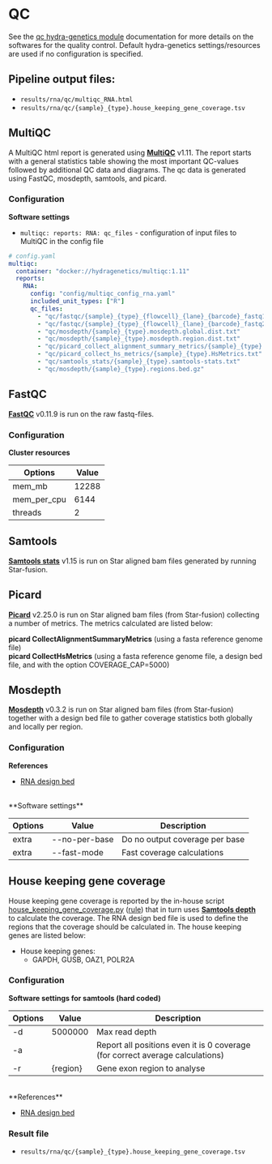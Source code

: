 # QC
See the [qc hydra-genetics module](https://hydra-genetics_qc.readthedocs.io/en/latest/) documentation for more details on the softwares for the quality control. Default hydra-genetics settings/resources are used if no configuration is specified.


## Pipeline output files:

* `results/rna/qc/multiqc_RNA.html`
* `results/rna/qc/{sample}_{type}.house_keeping_gene_coverage.tsv`

## MultiQC
A MultiQC html report is generated using **[MultiQC](https://github.com/ewels/MultiQC)** v1.11. The report starts with a general statistics table showing the most important QC-values followed by additional QC data and diagrams. The qc data is generated using FastQC, mosdepth, samtools, and picard.

### Configuration
**Software settings**

* `multiqc: reports: RNA: qc_files` - configuration of input files to MultiQC in the config file

```yaml
# config.yaml
multiqc:
  container: "docker://hydragenetics/multiqc:1.11"
  reports:
    RNA:
      config: "config/multiqc_config_rna.yaml"
      included_unit_types: ["R"]
      qc_files:
        - "qc/fastqc/{sample}_{type}_{flowcell}_{lane}_{barcode}_fastq1_fastqc.zip"
        - "qc/fastqc/{sample}_{type}_{flowcell}_{lane}_{barcode}_fastq2_fastqc.zip"
        - "qc/mosdepth/{sample}_{type}.mosdepth.global.dist.txt"
        - "qc/mosdepth/{sample}_{type}.mosdepth.region.dist.txt"
        - "qc/picard_collect_alignment_summary_metrics/{sample}_{type}.alignment_summary_metrics.txt"
        - "qc/picard_collect_hs_metrics/{sample}_{type}.HsMetrics.txt"
        - "qc/samtools_stats/{sample}_{type}.samtools-stats.txt"
        - "qc/mosdepth/{sample}_{type}.regions.bed.gz"
```

## FastQC
**[FastQC](https://www.bioinformatics.babraham.ac.uk/projects/fastqc/)** v0.11.9 is run on the raw fastq-files.

### Configuration
**Cluster resources**

| **Options** | **Value** |
|-------------|-|
| mem_mb | 12288 |
| mem_per_cpu | 6144 |
| threads | 2 |

## Samtools
**[Samtools stats](http://www.htslib.org/doc/samtools-stats.html)** v1.15 is run on Star aligned bam files generated by running Star-fusion.

## Picard
**[Picard](https://broadinstitute.github.io/picard/)** v2.25.0 is run on Star aligned bam files (from Star-fusion) collecting a number of metrics. The metrics calculated are listed below:

**picard CollectAlignmentSummaryMetrics** (using a fasta reference genome file)  
**picard CollectHsMetrics** (using a fasta reference genome file, a design bed file, and with the option COVERAGE_CAP=5000)

## Mosdepth
**[Mosdepth](https://github.com/brentp/mosdepth)** v0.3.2 is run on Star aligned bam files (from Star-fusion) together with a design bed file to gather coverage statistics both globally and locally per region.

### Configuration
**References**

* [RNA design bed](references.md#design_bed_rna)

<br />
**Software settings**

| **Options** | **Value** | **Description** |
|-------------|-|-|
| extra | --no-per-base | Do no output coverage per base |
| extra | --fast-mode | Fast coverage calculations | |

## House keeping gene coverage
House keeping gene coverage is reported by the in-house script [house_keeping_gene_coverage.py](https://github.com/genomic-medicine-sweden/Twist_Solid/blob/develop/workflow/scripts/house_keeping_gene_coverage.py) ([rule](https://github.com/genomic-medicine-sweden/Twist_Solid/blob/develop/workflow/rules/house_keeping_gene_coverage.smk)) that in turn uses **[Samtools depth](http://www.htslib.org/doc/samtools-depth.html)** to calculate the coverage. The RNA design bed file is used to define the regions that the coverage should be calculated in. The house keeping genes are listed below:

* House keeping genes:
    - GAPDH, GUSB, OAZ1, POLR2A

### Configuration
**Software settings for samtools (hard coded)**

| **Options** | **Value** | **Description** |
|-------------|-|-|
| -d | 5000000 | Max read depth |
| -a | |Report all positions even it is 0 coverage (for correct average calculations) |
| -r | {region} | Gene exon region to analyse |

<br />
**References**

* [RNA design bed](references.md#design_bed_rna)

### Result file

* `results/rna/qc/{sample}_{type}.house_keeping_gene_coverage.tsv`
